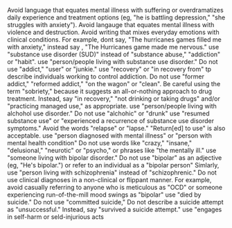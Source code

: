 Avoid language that equates mental illness with suffering or overdramatizes daily experience and treatment options (eg, "he is battling depression," "she struggles with anxiety").
Avoid langauge that equates mental illness with violence and destruction.
Avoid writing that mixes everyday emotions with clinical conditions. For example, dont say, "The hurricanes games filled me with anxiety," instead say , "The Hurricanes game made me nervous."
use "substance use disorder (SUD)" instead of "substance abuse," "addiction" or "habit".
use "person/people living with substance use disorder." Do not use "addict," "user" or "junkie."
use "recovery" or "in recovery from" tp describe individuals working to control addiction. Do not use "former addict," "reformed addict," "on the wagon" or "clean". Be careful using the term "sobriety," because it suggests an all-or-nothing approach to drug treatment. Instead, say "in recovery," "not drinking or taking drugs" and/or "practicing managed use," as appropriate.
use "person/people living with alchohol use disorder." Do not use "alchohic" or "drunk"
use "resumed substance use" or "experienced a recurrence of substance use disorder symptoms." Avoid the words "relapse" or "lapse." "Return[ed] to use" is also acceptable.
use "person diagnosed with mental illness" or "person with mental health condition"
Do not use words like "crazy," "insane," "delusional," "neurotic" or "psycho," or phrases like "the mentally ill."
use "someone living with bipolar disorder." Do not use "bipolar" as an adjective (eg, "He's bipolar.") or refer to an individual as a "bipolar person"
Simlarly, use "person living with schizophrenia" instead of "schizophrenic."
Do not use clinical diagnoses in a non-clinical or flippant manner. For example, avoid casually referring to anyone who is meticulous as "OCD" or someone
experiencing run-of-the-mill mood swings as "bipolar"
use "died by suicide." Do not use "committed suicide," Do not describe a suicide attempt as "unsuccessful." Instead, say "survived a suicide attempt."
use "engages in self-harm or seld-injurious acts
